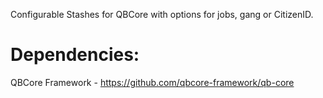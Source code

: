 Configurable Stashes for QBCore with options for jobs, gang or CitizenID. 

# Dependencies:
QBCore Framework - https://github.com/qbcore-framework/qb-core

